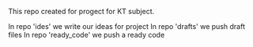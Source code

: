 This repo created for progect for KT subject.

In repo 'ides' we write our ideas for project
In repo 'drafts' we push draft files 
In repo 'ready_code' we push a ready code 